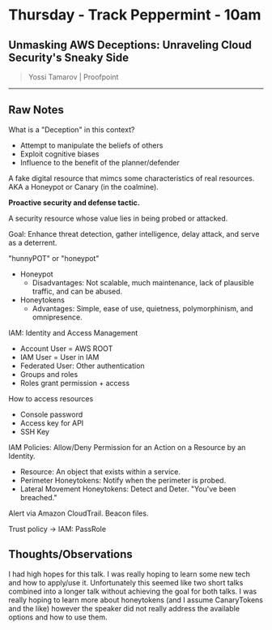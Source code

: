 # Thursday - Track Peppermint - 10am

## Unmasking AWS Deceptions: Unraveling Cloud Security's Sneaky Side

> Yossi Tamarov | Proofpoint

---

## Raw Notes

What is a "Deception" in this context? 

- Attempt to manipulate the beliefs of others
- Exploit cognitive biases
- Influence to the benefit of the planner/defender

A fake digital resource that mimcs some characteristics of real resources. AKA a Honeypot or Canary (in the coalmine).

**Proactive security and defense tactic.**

A security resource whose value lies in being probed or attacked.

Goal: Enhance threat detection, gather intelligence, delay attack, and serve as a deterrent.

"hunnyPOT" or "honeypot"

- Honeypot
	- Disadvantages: Not scalable, much maintenance, lack of plausible traffic, and can be abused.
- Honeytokens
	- Advantages: Simple, ease of use, quietness, polymorphinism, and omnipresence.

IAM: Identity and Access Management

- Account User = AWS ROOT
- IAM User = User in IAM
- Federated User: Other authentication
- Groups and roles
- Roles grant permission + access

How to access resources

- Console password
- Access key for API
- SSH Key

IAM Policies: Allow/Deny Permission for an Action on a Resource by an Identity.

- Resource: An object that exists within a service.
- Perimeter Honeytokens: Notify when the perimeter is probed.
- Lateral Movement Honeytokens: Detect and Deter. "You've been breached."

Alert via Amazon CloudTrail. Beacon files.

Trust policy -> IAM: PassRole


## Thoughts/Observations

I had high hopes for this talk. I was really hoping to learn some new tech and how to apply/use it. Unfortunately this seemed like two short talks combined into a longer talk without achieving the goal for both talks. I was really hoping to learn more about honeytokens (and I assume CanaryTokens and the like) however the speaker did not really address the available options and how to use them. 
